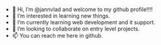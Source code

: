 - 👋 Hi, I’m @jannvlad and welcome to my github profile!!!!
- 👀 I’m interested in learning new things.
- 🌱 I’m currently learning web development and it support.
- 💞️ I’m looking to collaborate on entry level projects.
- 📫 You can reach me here in github.

<!---
jannvlad/jannvlad is a ✨ special ✨ repository because its `README.md` (this file) appears on your GitHub profile.
You can click the Preview link to take a look at your changes.
--->
